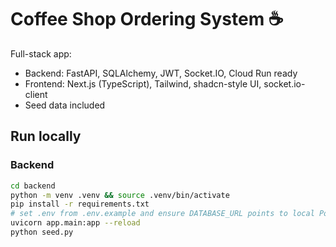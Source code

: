 # Coffee Shop Ordering System ☕️

Full-stack app:
- Backend: FastAPI, SQLAlchemy, JWT, Socket.IO, Cloud Run ready
- Frontend: Next.js (TypeScript), Tailwind, shadcn-style UI, socket.io-client
- Seed data included

## Run locally

### Backend
```bash
cd backend
python -m venv .venv && source .venv/bin/activate
pip install -r requirements.txt
# set .env from .env.example and ensure DATABASE_URL points to local Postgres
uvicorn app.main:app --reload
python seed.py
